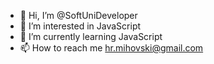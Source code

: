 - 👋 Hi, I’m @SoftUniDeveloper
- 👀 I’m interested in JavaScript
- 🌱 I’m currently learning JavaScript
- 📫 How to reach me hr.mihovski@gmail.com

<!---
SoftUniDeveloper/SoftUniDeveloper is a ✨ special ✨ repository because its `README.md` (this file) appears on your GitHub profile.
You can click the Preview link to take a look at your changes.
--->
